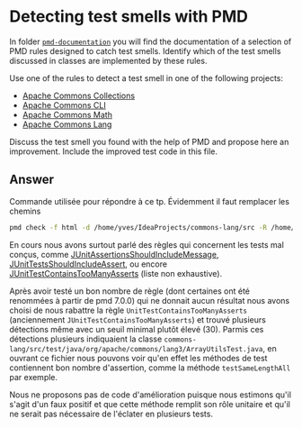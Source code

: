 # Detecting test smells with PMD

In folder [`pmd-documentation`](../pmd-documentation) you will find the documentation of a selection of PMD rules designed to catch test smells.
Identify which of the test smells discussed in classes are implemented by these rules.

Use one of the rules to detect a test smell in one of the following projects:

- [Apache Commons Collections](https://github.com/apache/commons-collections)
- [Apache Commons CLI](https://github.com/apache/commons-cli)
- [Apache Commons Math](https://github.com/apache/commons-math)
- [Apache Commons Lang](https://github.com/apache/commons-lang)

Discuss the test smell you found with the help of PMD and propose here an improvement.
Include the improved test code in this file.

## Answer
Commande utilisée pour répondre à ce tp. Évidemment il faut remplacer les chemins
```sh
pmd check -f html -d /home/yves/IdeaProjects/commons-lang/src -R /home/yves/IdeaProjects/VV-ISTIC-TP3/doc/extra_rules_set.xml >> result.html
```

En cours nous avons surtout parlé des règles qui concernent les tests mal conçus, comme 
[JUnitAssertionsShouldIncludeMessage](../pmd-documentation/JUnitAssertionsShouldIncludeMessage.md),
[JUnitTestsShouldIncludeAssert](../pmd-documentation/JUnitTestsShouldIncludeAssert.md),
ou encore [JUnitTestContainsTooManyAsserts](../pmd-documentation/JUnitTestContainsTooManyAsserts.md) (liste non exhaustive).

Après avoir testé un bon nombre de règle (dont certaines ont été renommées à partir de pmd 7.0.0) qui ne donnait aucun résultat
nous avons choisi de nous rabattre la règle `UnitTestContainsTooManyAsserts` (anciennement `JUnitTestContainsTooManyAsserts`) et trouvé plusieurs 
détections même avec un seuil minimal plutôt élevé (30).
Parmis ces détections plusieurs indiquaient la classe `commons-lang/src/test/java/org/apache/commons/lang3/ArrayUtilsTest.java`, en ouvrant ce 
fichier nous pouvons voir qu'en effet les méthodes de test contiennent bon nombre d'assertion, comme la méthode `testSameLengthAll` par exemple.


Nous ne proposons pas de code d'amélioration puisque nous estimons qu'il s'agit d'un faux positif et que cette méthode remplit son rôle unitaire 
et qu'il ne serait pas nécessaire de l'éclater en plusieurs tests.